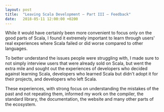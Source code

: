 ```yaml
---
layout: post
title:  "Leaving Scala Development – Part III – Feedback"
date:   2018-05-11 12:00:00 +0200
---
```


While it would have certainly been more convenient to focus only on the good
parts of Scala, I found it extremely important to learn through users' real
experiences where Scala failed or did worse compared to other languages.

To better understand the issues people were struggling with, I made sure to not
simply interview users that were already sold on Scala, but went the extra mile
and sought out the experiences of developers who decided against learning Scala,
developers who learned Scala but didn't adopt it for their projects, and
developers who left Scala.

These experiences, with strong focus on understanding the mistakes of the past
and not repeating them, informed my work on the compiler, the standard library,
the documentation, the website and many other parts of the ecosystem.
